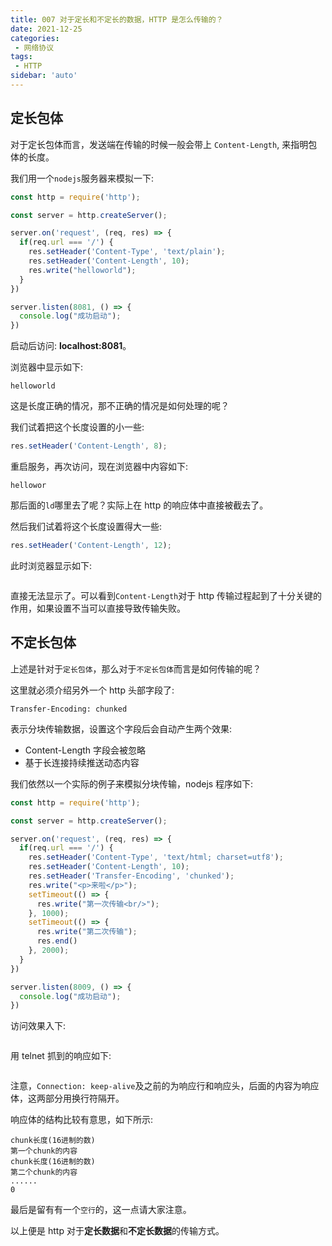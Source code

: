 ```yaml
---
title: 007 对于定长和不定长的数据，HTTP 是怎么传输的？
date: 2021-12-25
categories: 
 - 网络协议
tags:
 - HTTP
sidebar: 'auto'
---
```

## 定长包体
对于定长包体而言，发送端在传输的时候一般会带上
`Content-Length`, 来指明包体的长度。

我们用一个`nodejs`服务器来模拟一下:
```js
const http = require('http');

const server = http.createServer();

server.on('request', (req, res) => {
  if(req.url === '/') {
    res.setHeader('Content-Type', 'text/plain');
    res.setHeader('Content-Length', 10);
    res.write("helloworld");
  }
})

server.listen(8081, () => {
  console.log("成功启动");
})
```
启动后访问: **localhost:8081**。

浏览器中显示如下:
```
helloworld
```
这是长度正确的情况，那不正确的情况是如何处理的呢？

我们试着把这个长度设置的小一些:
```js
res.setHeader('Content-Length', 8);
```
重启服务，再次访问，现在浏览器中内容如下:
```
hellowor
```
那后面的`ld`哪里去了呢？实际上在 http 的响应体中直接被截去了。

然后我们试着将这个长度设置得大一些:
```js
res.setHeader('Content-Length', 12);
```
此时浏览器显示如下:

<img :src="$withBase('/http/004.jpg')"></img>

直接无法显示了。可以看到`Content-Length`对于 http 传输过程起到了十分关键的作用，如果设置不当可以直接导致传输失败。

## 不定长包体
上述是针对于`定长包体`，那么对于`不定长包体`而言是如何传输的呢？

这里就必须介绍另外一个 http 头部字段了:
```
Transfer-Encoding: chunked
```
表示分块传输数据，设置这个字段后会自动产生两个效果:
- Content-Length 字段会被忽略
- 基于长连接持续推送动态内容

我们依然以一个实际的例子来模拟分块传输，nodejs 程序如下:
```js
const http = require('http');

const server = http.createServer();

server.on('request', (req, res) => {
  if(req.url === '/') {
    res.setHeader('Content-Type', 'text/html; charset=utf8');
    res.setHeader('Content-Length', 10);
    res.setHeader('Transfer-Encoding', 'chunked');
    res.write("<p>来啦</p>");
    setTimeout(() => {
      res.write("第一次传输<br/>");
    }, 1000);
    setTimeout(() => {
      res.write("第二次传输");
      res.end()
    }, 2000);
  }
})

server.listen(8009, () => {
  console.log("成功启动");
})
```
访问效果入下:

<img :src="$withBase('/http/001.gif')"></img>

用 telnet 抓到的响应如下:

<img :src="$withBase('/http/005.jpg')"></img>

注意，`Connection: keep-alive`及之前的为响应行和响应头，后面的内容为响应体，这两部分用换行符隔开。

响应体的结构比较有意思，如下所示:
```
chunk长度(16进制的数)
第一个chunk的内容
chunk长度(16进制的数)
第二个chunk的内容
......
0

```
最后是留有有一个`空行`的，这一点请大家注意。

以上便是 http 对于**定长数据**和**不定长数据**的传输方式。

